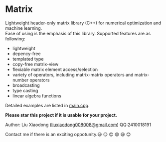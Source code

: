 # Matrix

Lightweight header-only matrix library (C++) for numerical optimization and machine learning.   
Ease of using is the emphasis of this library. Supported features are as following:
* lightweight
* depency-free
* templated type
* copy-free matrix-view
* flexiable matrix element access/selection
* variety of operators, including matrix-matrix operators and matrix-number operators
* broadcasting
* type casting
* linear algebra functions

Detailed examples are listed in [main.cpp](https://github.com/liuxiaodong008008/Matrix/blob/master/main.cpp).

**Please star this project if it is usable for your project.** 

Author: Liu Xiaodong (liuxiaodong008008@gmail.com) QQ:2410018191

Contact me if there is an exciting oppotunity.😃 😏 😍 😄 😆 😊
